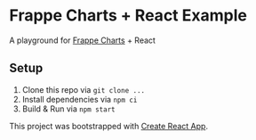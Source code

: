 # Frappe Charts + React Example

A playground for [Frappe Charts](//github.com/frappe/charts) + React

## Setup

1. Clone this repo via `git clone ...`
2. Install dependencies via `npm ci`
3. Build & Run via `npm start`

This project was bootstrapped with [Create React App](https://github.com/facebookincubator/create-react-app).
